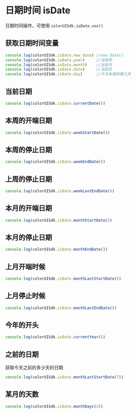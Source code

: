 <div class="mp-cu-doc-theme-content">

# 日期时间 isDate

日期时间操作，可使用 `colorUISdk.isDate.xxx()`

## 获取日期时间变量

```javascript
console.log(colorUISdk.isDate.new_date) //new Date()
console.log(colorUISdk.isDate.year)     //当前年
console.log(colorUISdk.isDate.month)    //当前月
console.log(colorUISdk.isDate.date)     //当前日
console.log(colorUISdk.isDate.day)      //今天本周的第几天
```

## 当前日期

```javascript
console.log(colorUISdk.isDate.currentDate())
```

## 本周的开端日期

```javascript
console.log(colorUISdk.isDate.weekStartDate())
```

## 本周的停止日期

```javascript
console.log(colorUISdk.isDate.weekEndDate())
```

## 上周的停止日期

```javascript
console.log(colorUISdk.isDate.weekLastEndDate())
```

## 本月的开端日期

```javascript
console.log(colorUISdk.isDate.monthStartDate())
```

## 本月的停止日期

```javascript
console.log(colorUISdk.isDate.monthEndDate())
```

## 上月开端时候

```javascript
console.log(colorUISdk.isDate.monthLastStartDate())
```

## 上月停止时候

```javascript
console.log(colorUISdk.isDate.monthLastEndDate())
```

## 今年的开头

```javascript
console.log(colorUISdk.isDate.currentYear())
```

## 之前的日期

获取今天之前的多少天的日期

```javascript
console.log(colorUISdk.isDate.monthLastStartDate(7))
```

## 某月的天数

```javascript
console.log(colorUISdk.isDate.monthDays(2))
```

</div>
